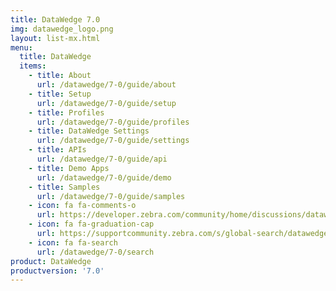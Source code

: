 ```yaml
---
title: DataWedge 7.0
img: datawedge_logo.png
layout: list-mx.html
menu:
  title: DataWedge
  items:
    - title: About
      url: /datawedge/7-0/guide/about
    - title: Setup
      url: /datawedge/7-0/guide/setup
    - title: Profiles
      url: /datawedge/7-0/guide/profiles
    - title: DataWedge Settings
      url: /datawedge/7-0/guide/settings
    - title: APIs
      url: /datawedge/7-0/guide/api
    - title: Demo Apps
      url: /datawedge/7-0/guide/demo
    - title: Samples
      url: /datawedge/7-0/guide/samples
    - icon: fa fa-comments-o
      url: https://developer.zebra.com/community/home/discussions/datawedge
    - icon: fa fa-graduation-cap
      url: https://supportcommunity.zebra.com/s/global-search/datawedge?language=en_US
    - icon: fa fa-search
      url: /datawedge/7-0/search
product: DataWedge
productversion: '7.0'
---
```

